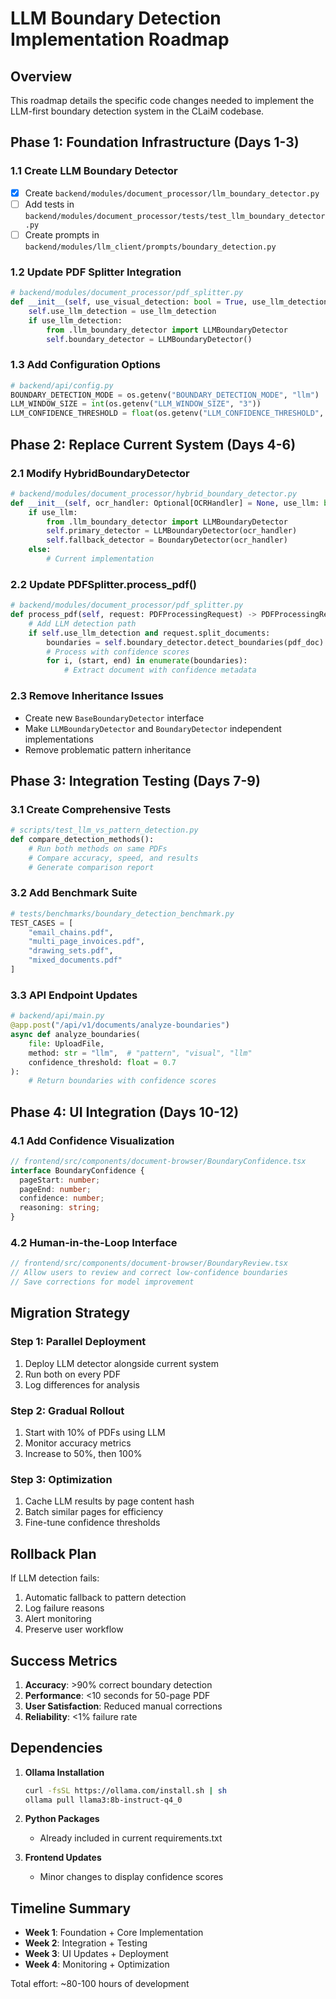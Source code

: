 # LLM Boundary Detection Implementation Roadmap

## Overview
This roadmap details the specific code changes needed to implement the LLM-first boundary detection system in the CLaiM codebase.

## Phase 1: Foundation Infrastructure (Days 1-3)

### 1.1 Create LLM Boundary Detector
- [x] Create `backend/modules/document_processor/llm_boundary_detector.py`
- [ ] Add tests in `backend/modules/document_processor/tests/test_llm_boundary_detector.py`
- [ ] Create prompts in `backend/modules/llm_client/prompts/boundary_detection.py`

### 1.2 Update PDF Splitter Integration
```python
# backend/modules/document_processor/pdf_splitter.py
def __init__(self, use_visual_detection: bool = True, use_llm_detection: bool = False):
    self.use_llm_detection = use_llm_detection
    if use_llm_detection:
        from .llm_boundary_detector import LLMBoundaryDetector
        self.boundary_detector = LLMBoundaryDetector()
```

### 1.3 Add Configuration Options
```python
# backend/api/config.py
BOUNDARY_DETECTION_MODE = os.getenv("BOUNDARY_DETECTION_MODE", "llm")  # "pattern", "visual", "llm"
LLM_WINDOW_SIZE = int(os.getenv("LLM_WINDOW_SIZE", "3"))
LLM_CONFIDENCE_THRESHOLD = float(os.getenv("LLM_CONFIDENCE_THRESHOLD", "0.7"))
```

## Phase 2: Replace Current System (Days 4-6)

### 2.1 Modify HybridBoundaryDetector
```python
# backend/modules/document_processor/hybrid_boundary_detector.py
def __init__(self, ocr_handler: Optional[OCRHandler] = None, use_llm: bool = True):
    if use_llm:
        from .llm_boundary_detector import LLMBoundaryDetector
        self.primary_detector = LLMBoundaryDetector(ocr_handler)
        self.fallback_detector = BoundaryDetector(ocr_handler)
    else:
        # Current implementation
```

### 2.2 Update PDFSplitter.process_pdf()
```python
# backend/modules/document_processor/pdf_splitter.py
def process_pdf(self, request: PDFProcessingRequest) -> PDFProcessingResult:
    # Add LLM detection path
    if self.use_llm_detection and request.split_documents:
        boundaries = self.boundary_detector.detect_boundaries(pdf_doc)
        # Process with confidence scores
        for i, (start, end) in enumerate(boundaries):
            # Extract document with confidence metadata
```

### 2.3 Remove Inheritance Issues
- Create new `BaseBoundaryDetector` interface
- Make `LLMBoundaryDetector` and `BoundaryDetector` independent implementations
- Remove problematic pattern inheritance

## Phase 3: Integration Testing (Days 7-9)

### 3.1 Create Comprehensive Tests
```python
# scripts/test_llm_vs_pattern_detection.py
def compare_detection_methods():
    # Run both methods on same PDFs
    # Compare accuracy, speed, and results
    # Generate comparison report
```

### 3.2 Add Benchmark Suite
```python
# tests/benchmarks/boundary_detection_benchmark.py
TEST_CASES = [
    "email_chains.pdf",
    "multi_page_invoices.pdf", 
    "drawing_sets.pdf",
    "mixed_documents.pdf"
]
```

### 3.3 API Endpoint Updates
```python
# backend/api/main.py
@app.post("/api/v1/documents/analyze-boundaries")
async def analyze_boundaries(
    file: UploadFile,
    method: str = "llm",  # "pattern", "visual", "llm"
    confidence_threshold: float = 0.7
):
    # Return boundaries with confidence scores
```

## Phase 4: UI Integration (Days 10-12)

### 4.1 Add Confidence Visualization
```typescript
// frontend/src/components/document-browser/BoundaryConfidence.tsx
interface BoundaryConfidence {
  pageStart: number;
  pageEnd: number;
  confidence: number;
  reasoning: string;
}
```

### 4.2 Human-in-the-Loop Interface
```typescript
// frontend/src/components/document-browser/BoundaryReview.tsx
// Allow users to review and correct low-confidence boundaries
// Save corrections for model improvement
```

## Migration Strategy

### Step 1: Parallel Deployment
1. Deploy LLM detector alongside current system
2. Run both on every PDF
3. Log differences for analysis

### Step 2: Gradual Rollout
1. Start with 10% of PDFs using LLM
2. Monitor accuracy metrics
3. Increase to 50%, then 100%

### Step 3: Optimization
1. Cache LLM results by page content hash
2. Batch similar pages for efficiency
3. Fine-tune confidence thresholds

## Rollback Plan

If LLM detection fails:
1. Automatic fallback to pattern detection
2. Log failure reasons
3. Alert monitoring
4. Preserve user workflow

## Success Metrics

1. **Accuracy**: >90% correct boundary detection
2. **Performance**: <10 seconds for 50-page PDF
3. **User Satisfaction**: Reduced manual corrections
4. **Reliability**: <1% failure rate

## Dependencies

1. **Ollama Installation**
   ```bash
   curl -fsSL https://ollama.com/install.sh | sh
   ollama pull llama3:8b-instruct-q4_0
   ```

2. **Python Packages**
   - Already included in current requirements.txt

3. **Frontend Updates**
   - Minor changes to display confidence scores

## Timeline Summary

- **Week 1**: Foundation + Core Implementation
- **Week 2**: Integration + Testing
- **Week 3**: UI Updates + Deployment
- **Week 4**: Monitoring + Optimization

Total effort: ~80-100 hours of development